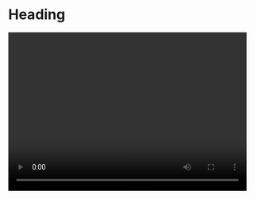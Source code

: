 # Heading

<video width="480" height="320" controls>
  <source src="ga_anim.mp4" type="video/mp4">
Your browser does not support the video tag.
</video>